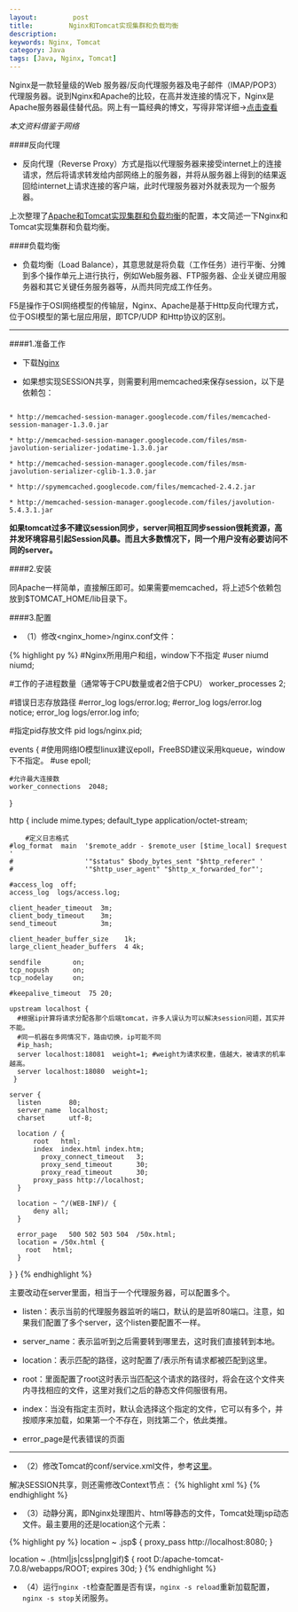 ```yaml
---
layout:         post
title:         Nginx和Tomcat实现集群和负载均衡
description: 
keywords: Nginx, Tomcat
category: Java
tags: [Java, Nginx, Tomcat]
---
```


Nginx是一款轻量级的Web 服务器/反向代理服务器及电子邮件（IMAP/POP3）代理服务器。说到Nginx和Apache的比较，在高并发连接的情况下，Nginx是Apache服务器最佳替代品。网上有一篇经典的博文，写得非常详细->[点击查看](http://zyan.cc/nginx_php_v6/)


_本文资料借鉴于网络_

<!-- more -->

####反向代理

* 反向代理（Reverse Proxy）方式是指以代理服务器来接受internet上的连接请求，然后将请求转发给内部网络上的服务器，并将从服务器上得到的结果返回给internet上请求连接的客户端，此时代理服务器对外就表现为一个服务器。  

上次整理了[Apache和Tomcat实现集群和负载均衡](http://chengyuanjian.github.io/java/2014-09/apache-tomcat-cluster-loadbalance.html)的配置，本文简述一下Nginx和Tomcat实现集群和负载均衡。

####负载均衡

* 负载均衡（Load Balance），其意思就是将负载（工作任务）进行平衡、分摊到多个操作单元上进行执行，例如Web服务器、FTP服务器、企业关键应用服务器和其它关键任务服务器等，从而共同完成工作任务。

F5是操作于OSI网络模型的传输层，Nginx、Apache是基于Http反向代理方式，位于OSI模型的第七层应用层，即TCP/UDP 和Http协议的区别。

----------------------------

####1.准备工作

* 下载[Nginx](http://nginx.org/en/download.html)

* 如果想实现SESSION共享，则需要利用memcached来保存session，以下是依赖包：

<pre><code>
* http://memcached-session-manager.googlecode.com/files/memcached-session-manager-1.3.0.jar
 
* http://memcached-session-manager.googlecode.com/files/msm-javolution-serializer-jodatime-1.3.0.jar
 
* http://memcached-session-manager.googlecode.com/files/msm-javolution-serializer-cglib-1.3.0.jar
 
* http://spymemcached.googlecode.com/files/memcached-2.4.2.jar

* http://memcached-session-manager.googlecode.com/files/javolution-5.4.3.1.jar
</code></pre>

__如果tomcat过多不建议session同步，server间相互同步session很耗资源，高并发环境容易引起Session风暴。而且大多数情况下，同一个用户没有必要访问不同的server。__

####2.安装

同Apache一样简单，直接解压即可。如果需要memcached，将上述5个依赖包放到$TOMCAT_HOME/lib目录下。

####3.配置

* （1）修改<nginx_home>/nginx.conf文件：

{% highlight py %}
#Nginx所用用户和组，window下不指定
#user  niumd niumd;

#工作的子进程数量（通常等于CPU数量或者2倍于CPU）
worker_processes  2;

#错误日志存放路径
#error_log  logs/error.log;
#error_log  logs/error.log  notice;
error_log  logs/error.log  info;

#指定pid存放文件
pid        logs/nginx.pid;

events {
    #使用网络IO模型linux建议epoll，FreeBSD建议采用kqueue，window下不指定。
    #use epoll;
    
    #允许最大连接数
    worker_connections  2048;
}

http {
    include       mime.types;
    default_type  application/octet-stream;

		#定义日志格式
    #log_format  main  '$remote_addr - $remote_user [$time_local] $request '
    #                  '"$status" $body_bytes_sent "$http_referer" '
    #                  '"$http_user_agent" "$http_x_forwarded_for"';

    #access_log  off;
    access_log  logs/access.log;

    client_header_timeout  3m;
    client_body_timeout    3m;
    send_timeout           3m;
 
    client_header_buffer_size    1k;
    large_client_header_buffers  4 4k;

    sendfile        on;
    tcp_nopush      on;
    tcp_nodelay     on;

    #keepalive_timeout  75 20;

    upstream localhost {
      #根据ip计算将请求分配各那个后端tomcat，许多人误认为可以解决session问题，其实并不能。
      #同一机器在多网情况下，路由切换，ip可能不同
      #ip_hash; 
      server localhost:18081  weight=1; #weight为请求权重，值越大，被请求的机率越高。
      server localhost:18080  weight=1;
     }

    server {
      listen       80;
      server_name  localhost; 
      charset      utf-8;  

      location / {
          root   html;  
          index  index.html index.htm; 
      		proxy_connect_timeout   3;
      		proxy_send_timeout      30;
      		proxy_read_timeout      30;
          proxy_pass http://localhost;
      }
      
      location ~ ^/(WEB-INF)/ {   
          deny all;   
      }   

      error_page   500 502 503 504  /50x.html;  
      location = /50x.html {  
        root   html;  
      } 
            
   }
}
{% endhighlight %}

主要改动在server里面，相当于一个代理服务器，可以配置多个。

*	listen：表示当前的代理服务器监听的端口，默认的是监听80端口。注意，如果我们配置了多个server，这个listen要配置不一样。

*	server_name：表示监听到之后需要转到哪里去，这时我们直接转到本地。

*	location：表示匹配的路径，这时配置了/表示所有请求都被匹配到这里。

*	root：里面配置了root这时表示当匹配这个请求的路径时，将会在这个文件夹内寻找相应的文件，这里对我们之后的静态文件伺服很有用。

*	index：当没有指定主页时，默认会选择这个指定的文件，它可以有多个，并按顺序来加载，如果第一个不存在，则找第二个，依此类推。

*	error_page是代表错误的页面

-----------------------

* （2）修改Tomcat的conf/service.xml文件，参考[这里](http://chengyuanjian.github.io/java/2014-09/apache-tomcat-cluster-loadbalance.html)。

解决SESSION共享，则还需修改Context节点：
{% highlight xml %}
<Context docBase="xx/WebContent" path="" reloadable="true" >
<Manager className="de.javakaffee.web.msm.MemcachedBackupSessionManager"
    memcachedNodes="n1:localhost:11211 n2:localhost:11212"
    requestUriIgnorePattern=".*\.(png|gif|jpg|css|js)$"
    sessionBackupAsync="false"
    sessionBackupTimeout="100"
    transcoderFactoryClass="de.javakaffee.web.msm.serializer.javolution.JavolutionTranscoderFactory"
    copyCollectionsForSerialization="false"
    />
</Context>
{% endhighlight %}

* （3）动静分离，即Nginx处理图片、html等静态的文件，Tomcat处理jsp动态文件。最主要用的还是location这个元素：

{% highlight py %}
location ~ \.jsp$ {
        proxy_pass http://localhost:8080;
}
		
location ~ \.(html|js|css|png|gif)$ {
	root D:/apache-tomcat-7.0.8/webapps/ROOT;
	expires 30d; 
}
{% endhighlight %}

* （4）运行`nginx -t`检查配置是否有误，`nginx -s reload`重新加载配置，`nginx -s stop`关闭服务。
